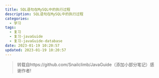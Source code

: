 ```yaml
---
title: SQL语句在MySQL中的执行过程
description: SQL语句在MySQL中的执行过程
categories:
  - 学习
tags:
  - 复习
  - 复习-javaGuide
  - 复习-javaGuide-database
date: 2023-01-19 10:20:57
updated: 2023-01-19 10:20:57
---
```


> 转载自https://github.com/Snailclimb/JavaGuide（添加小部分笔记）感谢作者!

